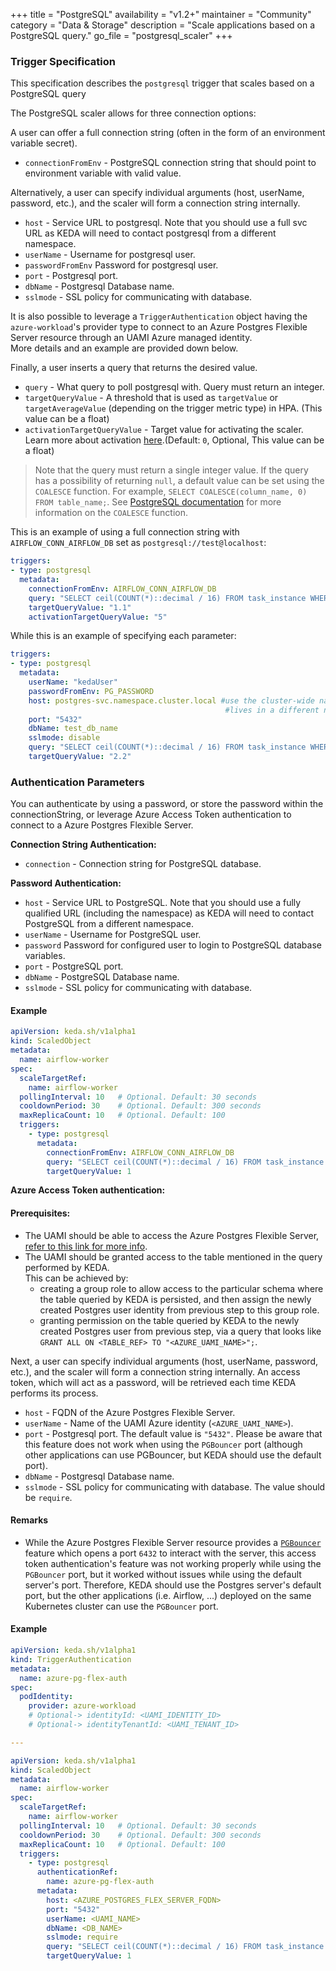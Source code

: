 +++
title = "PostgreSQL"
availability = "v1.2+"
maintainer = "Community"
category = "Data & Storage"
description = "Scale applications based on a PostgreSQL query."
go_file = "postgresql_scaler"
+++

### Trigger Specification

This specification describes the `postgresql` trigger that scales based on a PostgreSQL query

The PostgreSQL scaler allows for three connection options:

A user can offer a full connection string
(often in the form of an environment variable secret).

- `connectionFromEnv` - PostgreSQL connection string that should point to environment variable with valid value.

Alternatively, a user can specify individual
arguments (host, userName, password, etc.), and the scaler will form a connection string
internally.

- `host` - Service URL to postgresql. Note that you should use a full svc URL as KEDA will need to contact postgresql from a different namespace.
- `userName` - Username for postgresql user.
- `passwordFromEnv` Password for postgresql user.
- `port` - Postgresql port.
- `dbName` - Postgresql Database name.
- `sslmode` - SSL policy for communicating with database.

It is also possible to leverage a `TriggerAuthentication` object having the `azure-workload`'s provider type to connect to an Azure Postgres Flexible Server resource through an UAMI Azure managed identity.  
More details and an example are provided down below.

Finally, a user inserts a query that returns the desired value.

- `query` - What query to poll postgresql with. Query must return an integer.
- `targetQueryValue` - A threshold that is used as `targetValue` or `targetAverageValue` (depending on the trigger metric type) in HPA. (This value can be a float)
- `activationTargetQueryValue` - Target value for activating the scaler. Learn more about activation [here](./../concepts/scaling-deployments.md#activating-and-scaling-thresholds).(Default: `0`, Optional, This value can be a float)


> Note that the query must return a single integer value. If the query has a possibility of returning `null`, a default value can be set using the `COALESCE` function. For example, `SELECT COALESCE(column_name, 0) FROM table_name;`. See [PostgreSQL documentation](https://www.postgresql.org/docs/current/functions-conditional.html#FUNCTIONS-COALESCE-NVL-IFNULL) for more information on the `COALESCE` function.


This is an example of using a full connection string with `AIRFLOW_CONN_AIRFLOW_DB` set as `postgresql://test@localhost`:

```yaml
triggers:
- type: postgresql
  metadata:
    connectionFromEnv: AIRFLOW_CONN_AIRFLOW_DB
    query: "SELECT ceil(COUNT(*)::decimal / 16) FROM task_instance WHERE state='running' OR state='queued';"
    targetQueryValue: "1.1"
    activationTargetQueryValue: "5"
```

While this is an example of specifying each parameter:

```yaml
triggers:
- type: postgresql
  metadata:
    userName: "kedaUser"
    passwordFromEnv: PG_PASSWORD
    host: postgres-svc.namespace.cluster.local #use the cluster-wide namespace as KEDA
                                                #lives in a different namespace from your postgres
    port: "5432"
    dbName: test_db_name
    sslmode: disable
    query: "SELECT ceil(COUNT(*)::decimal / 16) FROM task_instance WHERE state='running' OR state='queued';"
    targetQueryValue: "2.2"
```

### Authentication Parameters

You can authenticate by using a password, or store the password within the connectionString, or leverage Azure Access Token authentication to connect to a Azure Postgres Flexible Server.

**Connection String Authentication:**

- `connection` - Connection string for PostgreSQL database.

**Password Authentication:**

- `host` - Service URL to PostgreSQL. Note that you should use a fully qualified URL (including the namespace) as KEDA will need to contact PostgreSQL from a different namespace.
- `userName` - Username for PostgreSQL user.
- `password` Password for configured user to login to PostgreSQL database variables.
- `port` - PostgreSQL port.
- `dbName` - PostgreSQL Database name.
- `sslmode` - SSL policy for communicating with database.

#### Example

```yaml
apiVersion: keda.sh/v1alpha1
kind: ScaledObject
metadata:
  name: airflow-worker
spec:
  scaleTargetRef:
    name: airflow-worker
  pollingInterval: 10   # Optional. Default: 30 seconds
  cooldownPeriod: 30    # Optional. Default: 300 seconds
  maxReplicaCount: 10   # Optional. Default: 100
  triggers:
    - type: postgresql
      metadata:
        connectionFromEnv: AIRFLOW_CONN_AIRFLOW_DB
        query: "SELECT ceil(COUNT(*)::decimal / 16) FROM task_instance WHERE state='running' OR state='queued';"
        targetQueryValue: 1
```

**Azure Access Token authentication:**

#### Prerequisites:
- The UAMI should be able to access the Azure Postgres Flexible Server, [refer to this link for more info](https://learn.microsoft.com/en-us/azure/postgresql/flexible-server/how-to-connect-with-managed-identity#create-an-azure-database-for-postgresql-flexible-server-user-for-your-managed-identity).
- The UAMI should be granted access to the table mentioned in the query performed by KEDA.  
This can be achieved by:
  - creating a group role to allow access to the particular schema where the table queried by KEDA is persisted, and then assign the newly created Postgres user identity from previous step to this group role.
  - granting permission on the table queried by KEDA to the newly created Postgres user from previous step, via a query that looks like  
  `GRANT ALL ON <TABLE_REF> TO "<AZURE_UAMI_NAME>";`.

Next, a user can specify individual arguments (host, userName, password, etc.), and the scaler will form a connection string internally. An access token, which will act as a password, will be retrieved each time KEDA performs its process.
  - `host` - FQDN of the Azure Postgres Flexible Server.
  - `userName` - Name of the UAMI Azure identity (`<AZURE_UAMI_NAME>`).
  - `port` - Postgresql port. The default value is `"5432"`. Please be aware that this feature does not work when using the `PGBouncer` port (although other applications can use PGBouncer, but KEDA should use the default port).
  - `dbName` - Postgresql Database name.
  - `sslmode` - SSL policy for communicating with database. The value should be `require`.


#### Remarks

- While the Azure Postgres Flexible Server resource provides a [`PGBouncer`](https://learn.microsoft.com/en-us/azure/postgresql/flexible-server/concepts-pgbouncer) feature which opens a port `6432` to interact with the server, this access token authentication's feature was not working properly while using the `PGBouncer` port, but it worked without issues while using the default server's port. Therefore, KEDA should use the Postgres server's default port, but the other applications (i.e. Airflow, ...) deployed on the same Kubernetes cluster can use the `PGBouncer` port.


#### Example

```yaml
apiVersion: keda.sh/v1alpha1
kind: TriggerAuthentication
metadata:
  name: azure-pg-flex-auth
spec:
  podIdentity:
    provider: azure-workload
    # Optional-> identityId: <UAMI_IDENTITY_ID>
    # Optional-> identityTenantId: <UAMI_TENANT_ID>

---

apiVersion: keda.sh/v1alpha1
kind: ScaledObject
metadata:
  name: airflow-worker
spec:
  scaleTargetRef:
    name: airflow-worker
  pollingInterval: 10   # Optional. Default: 30 seconds
  cooldownPeriod: 30    # Optional. Default: 300 seconds
  maxReplicaCount: 10   # Optional. Default: 100
  triggers:
    - type: postgresql
      authenticationRef:
        name: azure-pg-flex-auth
      metadata:
        host: <AZURE_POSTGRES_FLEX_SERVER_FQDN>
        port: "5432"
        userName: <UAMI_NAME>
        dbName: <DB_NAME>
        sslmode: require
        query: "SELECT ceil(COUNT(*)::decimal / 16) FROM task_instance WHERE state='running' OR state='queued';"
        targetQueryValue: 1
```